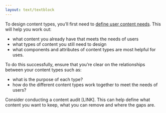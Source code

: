 ```yaml
---
layout: text/textblock
---
```

To design content types, you’ll first need to [define user content needs](/content-strategy/define-user-content-needs/). This will help you work out:
 
- what content you already have that meets the needs of users
- what types of content you still need to design
- what components and attributes of content types are most helpful for uses.
 
To do this successfully, ensure that you’re clear on the relationships between your content types such as:
- what is the purpose of each type?
- how do the different content types work together to meet the needs of users?

Consider conducting a content audit [LINK]. This can help define what content you want to keep, what you can remove and where the gaps are.
